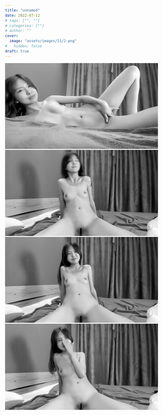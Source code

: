 ```yaml
---
title: "unnamed"
date: 2022-07-12
# tags: ["", ""]
# categories: [""]
# author: ""
cover:
  image: "assets/images/11/2.png"
#   hidden: false
draft: true
---
```


![turkey_vol24](/../assets/images/11/1.jpg)
![turkey_vol24](/../assets/images/11/2.png)
![turkey_vol24](/../assets/images/11/3.png)
![turkey_vol24](/../assets/images/11/4.png)
